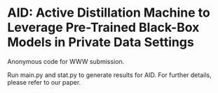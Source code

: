 # AID: Active Distillation Machine to Leverage Pre-Trained Black-Box Models in Private Data Settings

Anonymous code for WWW submission. 

Run main.py and stat.py to generate results for AID. For further details, please refer to our paper. 
